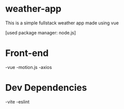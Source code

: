 # weather-app
This is a simple fullstack weather app made using vue

[used package manager: node.js]

Front-end
========
-vue
-motion.js
-axios

Dev Dependencies
========
-vite
-eslint